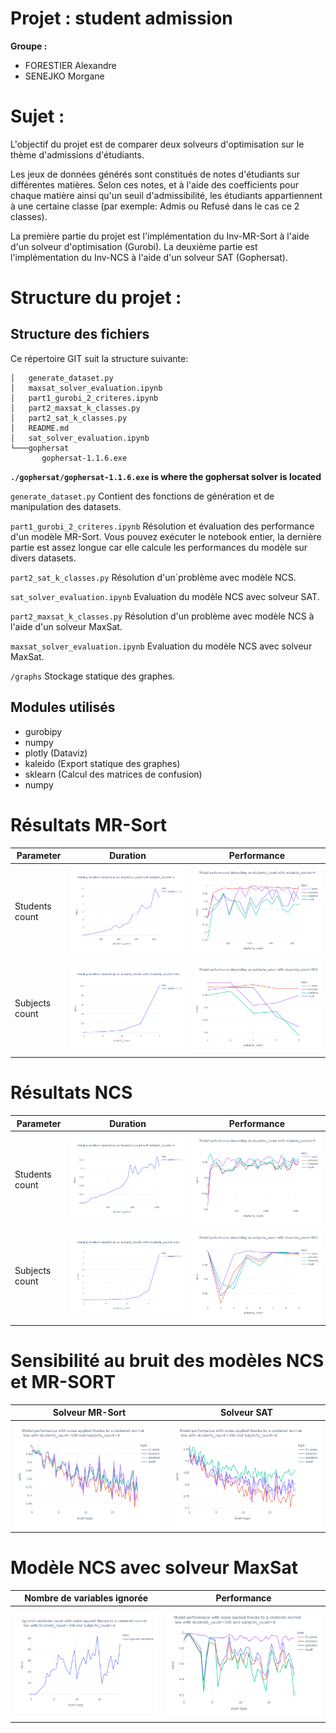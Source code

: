 # Projet : student admission

**Groupe :** 

- FORESTIER Alexandre
- SENEJKO Morgane

# Sujet :

L'objectif du projet est de comparer deux solveurs d'optimisation sur le thème d'admissions d'étudiants.

Les jeux de données générés sont constitués de notes d'étudiants sur différentes matières. Selon ces notes, et à l'aide des coefficients pour chaque matière ainsi qu'un seuil d'admissibilité, les étudiants appartiennent à une certaine classe (par exemple: Admis ou Refusé dans le cas ce 2 classes).

La première partie du projet est l'implémentation du Inv-MR-Sort à l'aide d'un solveur d'optimisation (Gurobi).
La deuxième partie est l'implémentation du Inv-NCS à l'aide d'un solveur SAT (Gophersat).


# Structure du projet :

## Structure des fichiers

Ce répertoire GIT suit la structure suivante:

```dir
│   generate_dataset.py
│   maxsat_solver_evaluation.ipynb
│   part1_gurobi_2_criteres.ipynb
│   part2_maxsat_k_classes.py
│   part2_sat_k_classes.py
│   README.md
│   sat_solver_evaluation.ipynb
└───gophersat
       gophersat-1.1.6.exe
```

**`./gophersat/gophersat-1.1.6.exe` is where the gophersat solver is located**

`generate_dataset.py` Contient des fonctions de génération et de manipulation des datasets.

`part1_gurobi_2_criteres.ipynb` Résolution et évaluation des performance d'un modèle MR-Sort. Vous pouvez exécuter le notebook entier, la dernière partie est assez longue car elle calcule les performances du modèle sur divers datasets.

`part2_sat_k_classes.py` Résolution d'un`problème avec modèle NCS.

`sat_solver_evaluation.ipynb` Evaluation du modèle NCS avec solveur SAT.

`part2_maxsat_k_classes.py` Résolution d'un problème avec modèle NCS à l'aide d'un solveur MaxSat.

`maxsat_solver_evaluation.ipynb` Evaluation du modèle NCS avec solveur MaxSat.

`/graphs` Stockage statique des graphes.


## Modules utilisés

- gurobipy
- numpy
- plotly (Dataviz)
- kaleido (Export statique des graphes)
- sklearn (Calcul des matrices de confusion)
- numpy

# Résultats MR-Sort 

| Parameter      | Duration                                 | Performance                          |
|----------------|------------------------------------------|--------------------------------------|
| Students count | ![](graphs/gurobi_duration_students.png) | ![](graphs/gurobi_perf_students.png) |
| Subjects count | ![](graphs/gurobi_duration_subjects.png) | ![](graphs/gurobi_perf_subjects.png) |



# Résultats NCS

| Parameter      | Duration                              | Performance                       |
|----------------|---------------------------------------|-----------------------------------|
| Students count | ![](graphs/sat_duration_students.png) | ![](graphs/sat_perf_students.png) |
| Subjects count | ![](graphs/sat_duration_subjects.png) | ![](graphs/sat_perf_subjects.png) |

# Sensibilité au bruit des modèles NCS et MR-SORT

| Solveur MR-Sort                   | Solveur SAT                       |
|-----------------------------------|-----------------------------------|
| ![](graphs/gurobi_perf_noise.png) | ![](graphs/sat_perf_noise.png)    |


# Modèle NCS avec solveur MaxSat

| Nombre de variables ignorée          | Performance                       |
|--------------------------------------|-----------------------------------|
| ![](graphs/maxsat_ignored_noise.png) | ![](graphs/maxsat_perf_noise.png) |